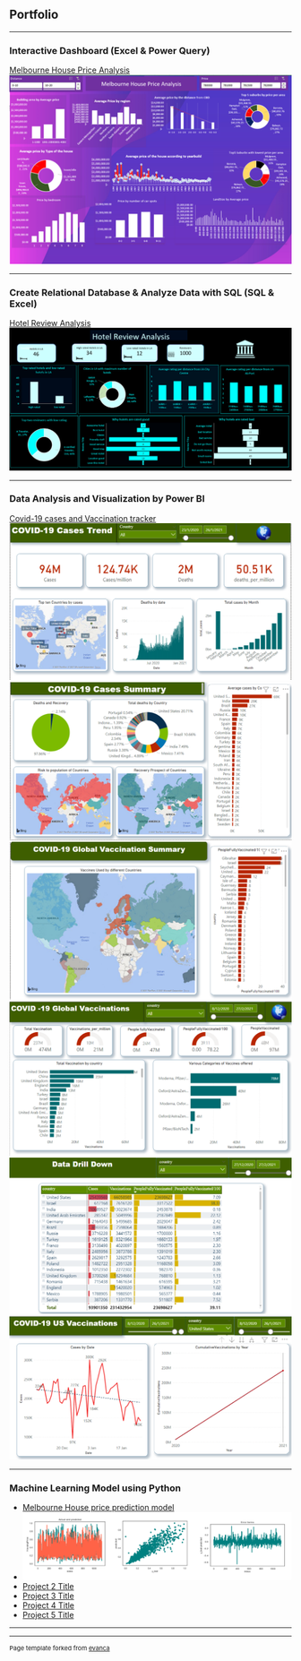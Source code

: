 ## Portfolio

---

### Interactive Dashboard (Excel & Power Query)

[Melbourne House Price Analysis](/pdf/Melbourne_Housing_data_analysis.pdf)
<img src="images/melbourne.PNG?raw=true"/>

---
### Create Relational Database & Analyze Data with SQL (SQL & Excel)
[Hotel Review Analysis](/pdf/sample_presentation.pdf)
<img src="images/Hotel Review Analysis.PNG?raw=true"/>

---
### Data Analysis and Visualization by Power BI
[Covid-19 cases and Vaccination tracker](http://example.com/)
<img src="images/power1.PNG?raw=true"/>
<img src="images/power2.PNG?raw=true"/>
<img src="images/power3.PNG?raw=true"/>
<img src="images/power4.PNG?raw=true"/>
<img src="images/power5.PNG?raw=true"/>
<img src="images/poswer6.PNG?raw=true"/>

---

### Machine Learning Model using Python

- [Melbourne House price prediction model](http://example.com/)
- <img src="images/Machine model.PNG?raw=true"/>
- [Project 2 Title](http://example.com/)
- [Project 3 Title](http://example.com/)
- [Project 4 Title](http://example.com/)
- [Project 5 Title](http://example.com/)

---




---
<p style="font-size:11px">Page template forked from <a href="https://github.com/evanca/quick-portfolio">evanca</a></p>
<!-- Remove above link if you don't want to attibute -->
